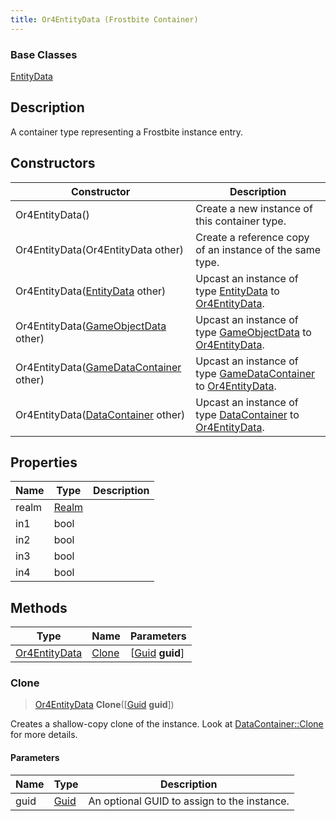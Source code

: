 ```yaml
---
title: Or4EntityData (Frostbite Container)
---
```

### Base Classes

[EntityData](EntityData)

## Description

A container type representing a Frostbite instance entry.

## Constructors

| Constructor                                                              | Description                                                                                                       |
| ------------------------------------------------------------------------ | ----------------------------------------------------------------------------------------------------------------- |
| Or4EntityData()                                                          | Create a new instance of this container type.                                                                     |
| Or4EntityData(Or4EntityData other)                                       | Create a reference copy of an instance of the same type.                                                          |
| Or4EntityData([EntityData](EntityData) other)                            | Upcast an instance of type [EntityData](EntityData) to [Or4EntityData](Or4EntityData).                            |
| Or4EntityData([GameObjectData](GameObjectData) other)                    | Upcast an instance of type [GameObjectData](GameObjectData) to [Or4EntityData](Or4EntityData).                    |
| Or4EntityData([GameDataContainer](GameDataContainer) other)              | Upcast an instance of type [GameDataContainer](GameDataContainer) to [Or4EntityData](Or4EntityData).              |
| Or4EntityData([DataContainer](/vext/ref/cls/shr/datacontainer) other) | Upcast an instance of type [DataContainer](/vext/ref/cls/shr/datacontainer) to [Or4EntityData](Or4EntityData). |

## Properties

| Name  | Type           | Description |
| ----- | -------------- | ----------- |
| realm | [Realm](Realm) |             |
| in1   | bool           |             |
| in2   | bool           |             |
| in3   | bool           |             |
| in4   | bool           |             |

## Methods

| Type                           | Name            | Parameters                                     |
| ------------------------------ | --------------- | ---------------------------------------------- |
| [Or4EntityData](Or4EntityData) | [Clone](#clone) | \[[Guid](/vext/ref/cls/shr/guid) **guid**\] |

### Clone

> [Or4EntityData](Or4EntityData) **Clone**(\[[Guid](/vext/ref/cls/shr/guid) **guid**\])

Creates a shallow-copy clone of the instance. Look at [DataContainer::Clone](/vext/ref/cls/shr/datacontainer#clone) for more details.

#### Parameters

| Name | Type         | Description                                 |
| ---- | ------------ | ------------------------------------------- |
| guid | [Guid](Guid) | An optional GUID to assign to the instance. |
